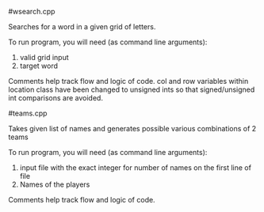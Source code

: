 #wsearch.cpp

Searches for a word in a given grid of letters.

To run program, you will need (as command line arguments): 
1. valid grid input
2. target word

Comments help track flow and logic of code. 
col and row variables within location class have been 
changed to unsigned ints so that signed/unsigned 
int comparisons are avoided.

#teams.cpp

Takes given list of names and generates possible various 
combinations of 2 teams

To run program, you will need (as command line arguments):
1. input file with the exact integer for number of names 
on the first line of file
2. Names of the players

Comments help track flow and logic of code. 
